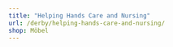 ```yaml
---
title: "Helping Hands Care and Nursing"
url: /derby/helping-hands-care-and-nursing/
shop: Möbel
---
```

